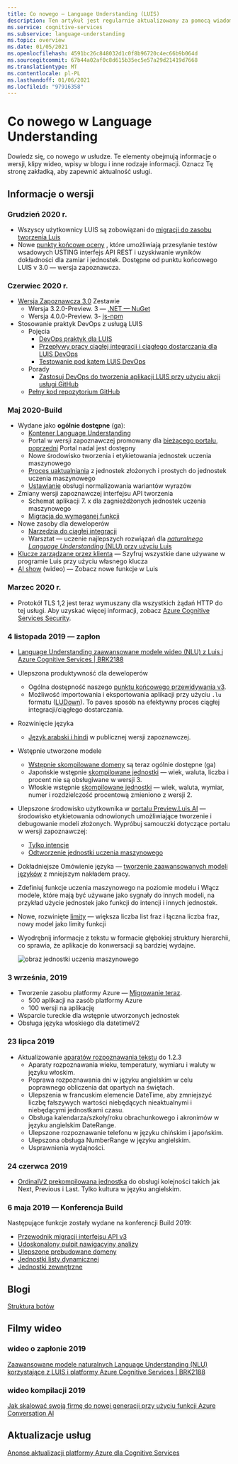 ```yaml
---
title: Co nowego — Language Understanding (LUIS)
description: Ten artykuł jest regularnie aktualizowany za pomocą wiadomości o interfejs API usługi Language Understanding usługi Azure Cognitive Services.
ms.service: cognitive-services
ms.subservice: language-understanding
ms.topic: overview
ms.date: 01/05/2021
ms.openlocfilehash: 4591bc26c848032d1c0f8b96720c4ec66b9b064d
ms.sourcegitcommit: 67b44a02af0c8d615b35ec5e57a29d21419d7668
ms.translationtype: MT
ms.contentlocale: pl-PL
ms.lasthandoff: 01/06/2021
ms.locfileid: "97916358"
---
```

# <a name="whats-new-in-language-understanding"></a>Co nowego w Language Understanding

Dowiedz się, co nowego w usłudze. Te elementy obejmują informacje o wersji, klipy wideo, wpisy w blogu i inne rodzaje informacji. Oznacz Tę stronę zakładką, aby zapewnić aktualność usługi.

## <a name="release-notes"></a>Informacje o wersji

### <a name="december-2020"></a>Grudzień 2020 r.

* Wszyscy użytkownicy LUIS są zobowiązani do [migracji do zasobu tworzenia Luis](luis-migration-authoring.md)
* Nowe [punkty końcowe oceny](luis-how-to-batch-test.md#batch-testing-using-the-rest-api) , które umożliwiają przesyłanie testów wsadowych USTING interfejs API REST i uzyskiwanie wyników dokładności dla zamiar i jednostek. Dostępne od punktu końcowego LUIS v 3.0 — wersja zapoznawcza.

### <a name="june-2020"></a>Czerwiec 2020 r.

* [Wersja Zapoznawcza 3,0](luis-migration-authoring-entities.md) Zestawie
    * Wersja 3.2.0-Preview. 3 — [.NET — NuGet](https://www.nuget.org/packages/Microsoft.Azure.CognitiveServices.Language.LUIS.Authoring/)
    * Wersja 4.0.0-Preview. 3- [js-npm](https://www.npmjs.com/package/@azure/cognitiveservices-luis-authoring)
* Stosowanie praktyk DevOps z usługą LUIS
    * Pojęcia
        * [DevOps praktyk dla LUIS](luis-concept-devops-sourcecontrol.md)
        * [Przepływy pracy ciągłej integracji i ciągłego dostarczania dla LUIS DevOps](luis-concept-devops-automation.md)
        * [Testowanie pod kątem LUIS DevOps](luis-concept-devops-testing.md)
    * Porady
        * [Zastosuj DevOps do tworzenia aplikacji LUIS przy użyciu akcji usługi GitHub](luis-how-to-devops-with-github.md)
    * [Pełny kod repozytorium GitHub](https://github.com/Azure-Samples/LUIS-DevOps-Template)

### <a name="may-2020---build"></a>Maj 2020-Build

* Wydane jako **ogólnie dostępne** (ga):
    * [Kontener Language Understanding](luis-container-howto.md)
    * Portal w wersji zapoznawczej promowany dla [bieżącego portalu](https://www.luis.ai), [poprzedni](https://previous.luis.ai) Portal nadal jest dostępny
    * Nowe środowisko tworzenia i etykietowania jednostek uczenia maszynowego
    * [Proces uaktualniania](migrate-from-composite-entity.md) z jednostek złożonych i prostych do jednostek uczenia maszynowego
    * [Ustawianie](how-to-application-settings-portal.md) obsługi normalizowania wariantów wyrazów
* Zmiany wersji zapoznawczej interfejsu API tworzenia
    * Schemat aplikacji 7. x dla zagnieżdżonych jednostek uczenia maszynowego
    * [Migracja do wymaganej funkcji](luis-migration-authoring-entities.md#api-change-constraint-replaced-with-required-feature)
* Nowe zasoby dla deweloperów
    * [Narzędzia do ciągłej integracji](developer-reference-resource.md#continuous-integration-tools)
    * Warsztat — uczenie najlepszych rozwiązań dla [ _naturalnego Language Understanding_ (NLU) przy użyciu Luis](developer-reference-resource.md#workshops)
* [Klucze zarządzane przez klienta](luis-encryption-of-data-at-rest.md) — Szyfruj wszystkie dane używane w programie Luis przy użyciu własnego klucza
* [AI show](https://channel9.msdn.com/Shows/AI-Show/New-Features-in-Language-Understanding) (wideo) — Zobacz nowe funkcje w Luis



### <a name="march-2020"></a>Marzec 2020 r.

* Protokół TLS 1,2 jest teraz wymuszany dla wszystkich żądań HTTP do tej usługi. Aby uzyskać więcej informacji, zobacz [Azure Cognitive Services Security](../cognitive-services-security.md).

### <a name="november-4-2019---ignite"></a>4 listopada 2019 — zapłon

* [Language Understanding zaawansowane modele wideo (NLU) z Luis i Azure Cognitive Services | BRK2188](https://www.youtube.com/watch?v=JdJEV2jV0_Y)

* Ulepszona produktywność dla deweloperów
    * Ogólna dostępność naszego [punktu końcowego przewidywania v3](luis-migration-api-v3.md).
    * Możliwość importowania i eksportowania aplikacji przy użyciu `.lu` formatu ([LUDown](https://github.com/microsoft/botbuilder-tools/tree/master/packages/Ludown)). To paves sposób na efektywny proces ciągłej integracji/ciągłego dostarczania.
* Rozwinięcie języka
    * [Język arabski i hindi](luis-language-support.md) w publicznej wersji zapoznawczej.
* Wstępnie utworzone modele
    * [Wstępnie skompilowane domeny](luis-reference-prebuilt-domains.md) są teraz ogólnie dostępne (ga)
    * Japońskie wstępnie [skompilowane jednostki](luis-reference-prebuilt-entities.md#japanese-entity-support) — wiek, waluta, liczba i procent nie są obsługiwane w wersji 3.
    * Włoskie wstępnie [skompilowane jednostki](luis-reference-prebuilt-entities.md#italian-entity-support) — wiek, waluta, wymiar, numer i rozdzielczość procentową zmieniono z wersji 2.
* Ulepszone środowisko użytkownika w [portalu Preview.Luis.AI](https://preview.luis.ai) — środowisko etykietowania odnowionych umożliwiające tworzenie i debugowanie modeli złożonych. Wypróbuj samouczki dotyczące portalu w wersji zapoznawczej:
    * [Tylko intencje](tutorial-intents-only.md)
    * [Odtworzenie jednostki uczenia maszynowego](tutorial-machine-learned-entity.md)
* Dokładniejsze Omówienie języka — [tworzenie zaawansowanych modeli języków](luis-concept-entity-types.md) z mniejszym nakładem pracy.
* Zdefiniuj funkcje uczenia maszynowego na poziomie modelu i Włącz modele, które mają być używane jako sygnały do innych modeli, na przykład użycie jednostek jako funkcji do intencji i innych jednostek.
* Nowe, rozwinięte [limity](luis-limits.md) — większa liczba list fraz i łączna liczba fraz, nowy model jako limity funkcji
* Wyodrębnij informacje z tekstu w formacie głębokiej struktury hierarchii, co sprawia, że aplikacje do konwersacji są bardziej wydajne.

    ![obraz jednostki uczenia maszynowego](./media/whats-new/deep-entity-extraction-example.png)

### <a name="september-3-2019"></a>3 września, 2019

* Tworzenie zasobu platformy Azure — [Migrowanie teraz](luis-migration-authoring.md).
    * 500 aplikacji na zasób platformy Azure
    * 100 wersji na aplikację
* Wsparcie tureckie dla wstępnie utworzonych jednostek
* Obsługa języka włoskiego dla datetimeV2

### <a name="july-23-2019"></a>23 lipca 2019

* Aktualizowanie [aparatów rozpoznawania tekstu](https://github.com/microsoft/Recognizers-Text/releases/tag/dotnet-v1.2.3) do 1.2.3
    * Aparaty rozpoznawania wieku, temperatury, wymiaru i waluty w języku włoskim.
    * Poprawa rozpoznawania dni w języku angielskim w celu poprawnego obliczenia dat opartych na świętach.
    * Ulepszenia w francuskim elemencie DateTime, aby zmniejszyć liczbę fałszywych wartości niebędących nieaktualnymi i niebędącymi jednostkami czasu.
    * Obsługa kalendarza/szkoły/roku obrachunkowego i akronimów w języku angielskim DateRange.
    * Ulepszone rozpoznawanie telefonu w języku chińskim i japońskim.
    * Ulepszona obsługa NumberRange w języku angielskim.
    * Usprawnienia wydajności.

### <a name="june-24-2019"></a>24 czerwca 2019

* [OrdinalV2 prekompilowana jednostka](luis-reference-prebuilt-ordinal-v2.md) do obsługi kolejności takich jak Next, Previous i Last. Tylko kultura w języku angielskim.

### <a name="may-6-2019---build-conference"></a>6 maja 2019 — Konferencja Build

Następujące funkcje zostały wydane na konferencji Build 2019:

* [Przewodnik migracji interfejsu API v3](luis-migration-api-v3.md)
* [Udoskonalony pulpit nawigacyjny analizy](luis-how-to-use-dashboard.md)
* [Ulepszone prebudowane domeny](luis-reference-prebuilt-domains.md)
* [Jednostki listy dynamicznej](schema-change-prediction-runtime.md#dynamic-lists-passed-in-at-prediction-time)
* [Jednostki zewnętrzne](schema-change-prediction-runtime.md#external-entities-passed-in-at-prediction-time)

## <a name="blogs"></a>Blogi

[Struktura botów](https://blog.botframework.com/)

## <a name="videos"></a>Filmy wideo

### <a name="2019-ignite-videos"></a>wideo o zapłonie 2019

[Zaawansowane modele naturalnych Language Understanding (NLU) korzystające z LUIS i platformy Azure Cognitive Services | BRK2188](https://www.youtube.com/watch?v=JdJEV2jV0_Y)

### <a name="2019-build-videos"></a>wideo kompilacji 2019

[Jak skalować swoją firmę do nowej generacji przy użyciu funkcji Azure Conversation AI](https://www.youtube.com/watch?v=_k97jd-csuk&feature=youtu.be)

## <a name="service-updates"></a>Aktualizacje usług

[Anonse aktualizacji platformy Azure dla Cognitive Services](https://azure.microsoft.com/updates/?product=cognitive-services)
